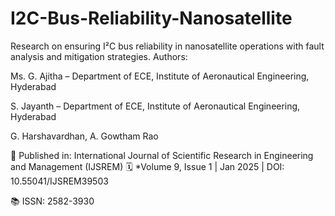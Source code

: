 # I2C-Bus-Reliability-Nanosatellite
Research on ensuring I²C bus reliability in nanosatellite operations with fault analysis and mitigation strategies.
Authors:

Ms. G. Ajitha – Department of ECE, Institute of Aeronautical Engineering, Hyderabad

S. Jayanth – Department of ECE, Institute of Aeronautical Engineering, Hyderabad

G. Harshavardhan, A. Gowtham Rao

📄 Published in: International Journal of Scientific Research in Engineering and Management (IJSREM)
🗓️ *Volume 9, Issue 1 | Jan 2025 | DOI: 10.55041/IJSREM39503

📚 ISSN: 2582-3930

